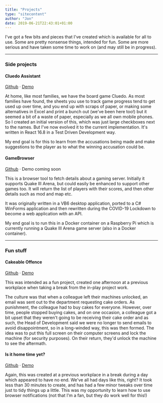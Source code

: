 ```yaml
---
title: "Projects"
type: "sitecontent"
author: "Jon"
date: 2019-06-21T22:43:01+01:00
---
```


I've got a few bits and pieces that I've created which is available for all to use. Some are pretty nonsense things, intended for fun. Some are more serious and have taken some time to work on (and may still be in progress).

---

### Side projects

#### Cluedo Assistant

[Github](https://github.com/jonifen/cluedo-assistant/) &middot; [Demo](https://jonifen.co.uk/cluedo-assistant/)

At home, like most families, we have the board game Cluedo. As most families have found, the sheets you use to track game progress tend to get used up over time, and you end up with scraps of paper, or making some alternatives in Excel and print a bunch out (we've been here too!) but it seemed a bit of a waste of paper, especially as we all own mobile phones. So I created an initial version of this, which was just large checkboxes next to the names. But I've now evolved it to the current implementation. It's written in React 16.8 in a Test Driven Development way.

My end goal is for this to learn from the accusations being made and make suggestions to the player as to what the winning accusation could be.


#### GameBrowser

[Github](https://github.com/jonifen/GameBrowser/) &middot; Demo coming soon

This is a browser tool to fetch details about a gaming server. Initially it supports Quake III Arena, but could easily be enhanced to support other games too. It will return the list of players with their scores, and then other details such as mod and map etc.

It was originally written in a VB6 desktop application, ported to a C# WinForms application and then rewritten during the COVID-19 Lockdown to become a web application with an API.

My end goal is to run this in a Docker container on a Raspberry Pi which is currently running a Quake III Arena game server (also in a Docker container).

---

### Fun stuff

#### Cakeable Offence

[Github](https://github.com/jonifen/cakes/) &middot; [Demo](https://jonifen.co.uk/cakes/)

This was intended as a fun project, created one afternoon at a previous workplace when taking a break from the in-play project work.

The culture was that when a colleague left their machines unlocked, an email was sent out to the department requesting cake orders. As punishment, the colleague had to buy cakes for everyone. However, over time, people stopped buying cakes, and on one occasion, a colleague got a bit upset that they weren't going to be receiving their cake order and as such, the Head of Development said we were no longer to send emails to avoid disappointment, so in a long-winded way, this was then formed. The idea was to put this full screen on their computer screens and lock the machine (for security purposes). On their return, they'd unlock the machine to see the aftermath.


#### Is it home time yet?

[Github](https://github.com/jonifen/isithometimeyet/) &middot; [Demo](https://jonifen.co.uk/isithometimeyet/)

Again, this was created at a previous workplace in a break during a day which appeared to have no end. We've all had days like this, right? It took less than 30 minutes to create, and has had a few minor tweaks over time just to tidy things up a little. This was my opportunity to learn how to use browser notifications (not that I'm a fan, but they do work well for this!)

